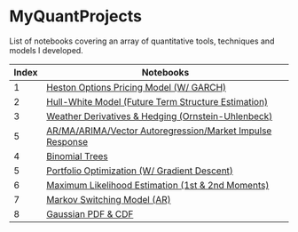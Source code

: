 # MyQuantProjects
List of notebooks covering an array of quantitative tools, techniques and models I developed.


| Index | Notebooks                  |
|-------|----------------------------|
| 1     | [Heston Options Pricing Model (W/ GARCH)](https://github.com/Jason-Ting/MyQuantProjects/blob/0109b9ae3b38d27d674973a76f2a7fb22443cea0/Heston%20Options%20Pricing%20Model-2.ipynb) | 
| 2    | [Hull-White Model (Future Term Structure Estimation)](https://github.com/Jason-Ting/MyQuantProjects/blob/51ef31db61294598ba5337642ade9463d2c3c3c2/Hull-White%20Model%20(Future%20Term%20Structure).ipynb) 
| 3     | [Weather Derivatives & Hedging (Ornstein-Uhlenbeck)](https://github.com/Jason-Ting/Weather-Derivatives.git) |
| 5     | [AR/MA/ARIMA/Vector Autoregression/Market Impulse Response](https://github.com/Jason-Ting/MyQuantProjects/blob/d257d91f2296f775a18ef36a0c11be4452c45df5/Time-Series%20Analysis.ipynb) |
| 4     | [Binomial Trees](https://github.com/Jason-Ting/MyQuantProjects/blob/aa8eab878497a4b3805dc9cdf1ee2334c65a259d/Binomial%20Trees.ipynb) | 
| 5     | [Portfolio Optimization (W/ Gradient Descent)](https://github.com/Jason-Ting/MyQuantProjects/blob/476064586d22b713e9c8f00a642243efc87979ef/Portfolio%20Optimization%20Techniques.ipynb) 
| 6     | [Maximum Likelihood Estimation (1st & 2nd Moments)](https://github.com/Jason-Ting/MyQuantProjects/blob/52f9df63e6afed9dfe8f79702b7330d9daa1a65e/Maximum%20Likelihood%20Estimation.ipynb) 
| 7     | [Markov Switching Model (AR)](https://github.com/Jason-Ting/MyQuantProjects/blob/481768c863845462e15c7d5b0cb0112820136321/Markov%20AR%20Switching%20Model.ipynb) 
| 8     | [Gaussian PDF & CDF](https://github.com/Jason-Ting/MyQuantProjects/blob/b9276399ec37c80d57dbe2c78b6e7e5e1a96adfb/Gaussian%20PDF%20%26%20CDF.ipynb) 

